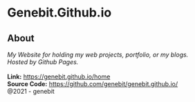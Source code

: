 # Genebit.Github.io
## About
*My Website for holding my web projects, portfolio, or my blogs.\
Hosted by Github Pages.*\
<br>
**Link:** https://genebit.github.io/home<br>
**Source Code:** https://github.com/genebit/genebit.github.io/
<br>
@2021 - genebit
